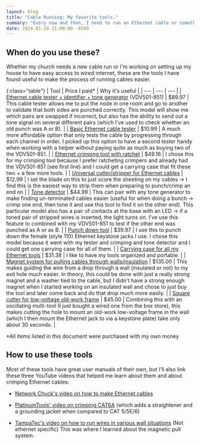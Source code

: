 ```yaml
---
layout: blog
title: "Cable Running: My favorite tools."
summary: "Every now and then, I need to run an Ethernet cable or something in/through the walls. These are the tools I have found useful for this."
date: 2024-01-20 21:00:00 -0500
---
```




## When do you use these?

Whether my church needs a new cable run or I'm working on setting up my house to have easy access to wired internet, these are the tools I have found useful to make the process of running cables easier.

{:class="table"}
| Tool | Price I paid* | Why it's useful |
| --- | --- | --- |
| [Ethernet cable tester + identifier + tone generator](https://www.amazon.com/gp/product/B085LPN71C) (VDV501-851) | $89.97 | This cable tester allows me to put the node in one room and go to another to validate that both sides are punched correctly. This model will show me which pairs are swapped if incorrect, but also has the ability to send out a tone signal on several different pairs (which I've used to check whether an old punch was A or B). |
| [Basic Ethernet cable tester](https://www.amazon.com/gp/product/B072LJYHKP) | $10.99 | A much more affordable option that only tests the cable by progressing through each channel in order. I picked up this option to have a second tester handy when working with a helper without paying quite as much as buying two of the VDV501-851. |
| [Ethernet crimping tool with ratchet](https://www.amazon.com/gp/product/B076MGPQZQ) | $49.16 | I chose this for my crimping tool because I prefer ratcheting crimpers and already had the VDV501-851 (see first line) and I could get a carrying case that fit these two + a few more tools. |
| [Universal cutter/stripper for Ethernet cables](https://www.amazon.com/gp/product/B000HRWOTQ) | $12.99 | I set the blade on this to just score the sheeting on my cables -> I find this is the easiest way to strip them when preparing to punch/crimp an end on |
| [Tone detector](https://www.amazon.com/gp/product/B07ZWCM8L5) | $44.99 | This can pair with any tone generator to make finding un-terminated cables easier (useful for when doing a bunch -> crimp one end, then tone it and use this tool to find it on the other end). This particular model also has a pair of contacts at the base with an LED -> if a toned pair of stripped wires is inserted, the light turns on. I've use this feature to combined with my VDV501-851 to test if the other end was punched as A or as B. |
| [Punch down tool](https://www.amazon.com/gp/product/B08J2DN6HC) | $39.97 | I use this to punch down the female (style 110) Ethernet keystone jacks I use. I chose this model because it went with my tester and crimping and tone detector and I could get one carrying case for all of them. |
| [Carrying case for all my Ethernet tools](https://www.amazon.com/gp/product/B0BMP5YH78/ref=ppx_yo_dt_b_search_asin_title?ie=UTF8&th=1) | $31.38 | I like to have my tools organized and portable. |
| [Magnet system for pulling cables through walls/insulation](https://www.amazon.com/gp/product/B00MW9A8AY) | $135.00 | This makes guiding the wire from a drop through a wall (insulated or not) to my exit hole much easier. In theory, this could be done with just a really strong magnet and a washer tied to the cable, but I didn't have a strong enough magnet when I started working on an insulated wall and chose to just buy the tool and later come back and do that drop much more easily. |
| [Square cutter for low-voltage old-work frame](https://www.amazon.com/gp/product/B074ZP362W) | $45.00 | Combining this with an oscillating multi-tool (I just bought a wired one from the box store), this makes cutting the hole to mount an old-work low-voltage frame in the wall (which I then mount the Ethernet jack to via a keystone plate) take only about 30 seconds. |


*All items listed in this document were purchased with my own money

## How to use these tools

Most of these tools have great user manuals of their own, but I'll also link these three YouTube videos that helped me learn about them and about crimping Ethernet cables:

* [Network Chuck's video on how to make Ethernet cables](https://www.youtube.com/watch?v=y8h5qY3zwic&ab_channel=NetworkChuck)

* [PlatinumTools' video on crimping CAT6A](https://www.youtube.com/watch?v=j7eZdize-p4&t=94s&ab_channel=PlatinumTools) (which adds a straightener and a grounding jacket when compared to CAT 5/5E/6)

* [TampaTec's video on how to run wires in various wall situations](https://www.youtube.com/watch?v=0cNC4AN_us4&ab_channel=TampaTec) (Not ethernet specific) This was where I learned about the magnetic pull system.
